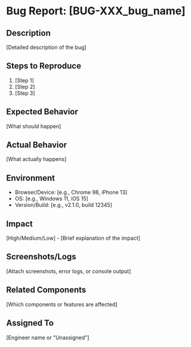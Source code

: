 # Bug Report: [BUG-XXX_bug_name]

## Description
[Detailed description of the bug]

## Steps to Reproduce
1. [Step 1]
2. [Step 2]
3. [Step 3]

## Expected Behavior
[What should happen]

## Actual Behavior
[What actually happens]

## Environment
- Browser/Device: [e.g., Chrome 98, iPhone 13]
- OS: [e.g., Windows 11, iOS 15]
- Version/Build: [e.g., v2.1.0, build 12345]

## Impact
[High/Medium/Low] - [Brief explanation of the impact]

## Screenshots/Logs
[Attach screenshots, error logs, or console output]

## Related Components
[Which components or features are affected]

## Assigned To
[Engineer name or "Unassigned"]
